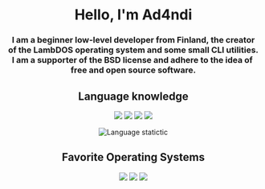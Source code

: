 <div align="center">
  <h1><b>Hello, I'm Ad4ndi</b></h1>
  <h3>I am a beginner low-level developer from Finland, the creator of the LambDOS operating system and some small CLI utilities. I am a supporter of the BSD license and adhere to the idea of ​​free and open source software.<br></h3>

  <h2><b>Language knowledge</b></h2>

  <p align="center">
    <a href="#"><img src="https://img.shields.io/badge/C-%2300599C.svg?logo=c&logoColor=white&style=for-the-badge"></a>
    <a href="#"><img src="https://img.shields.io/badge/Lisp-%23C76F5C.svg?logo=clojure&logoColor=white&style=for-the-badge"></a>
    <a href="#"><img src="https://img.shields.io/badge/Assembly-%23A8B9CC.svg?logo=intel&logoColor=white&style=for-the-badge"></a>
    <a href="#"><img src="https://img.shields.io/badge/Haskell-%235D4F85.svg?logo=haskell&logoColor=white&style=for-the-badge"></a>
  </p>
  
  ![Language statictic](https://github-readme-stats.vercel.app/api/top-langs/?username=Ad4ndi&layout=compact&theme=dark)

  <h2><b>Favorite Operating Systems</b></h2>

  <p align="center">
    <a href="#"><img src="https://img.shields.io/badge/OpenBSD-%23F2CA30.svg?logo=openbsd&logoColor=black&style=for-the-badge"></a>
    <a href="#"><img src="https://img.shields.io/badge/NetBSD-%23E25A21.svg?logo=netbsd&logoColor=white&style=for-the-badge"></a>
    <a href="#"><img src="https://img.shields.io/badge/CRUX-%230099CC.svg?logo=linux&logoColor=white&style=for-the-badge"></a>
  </p>
</div>
